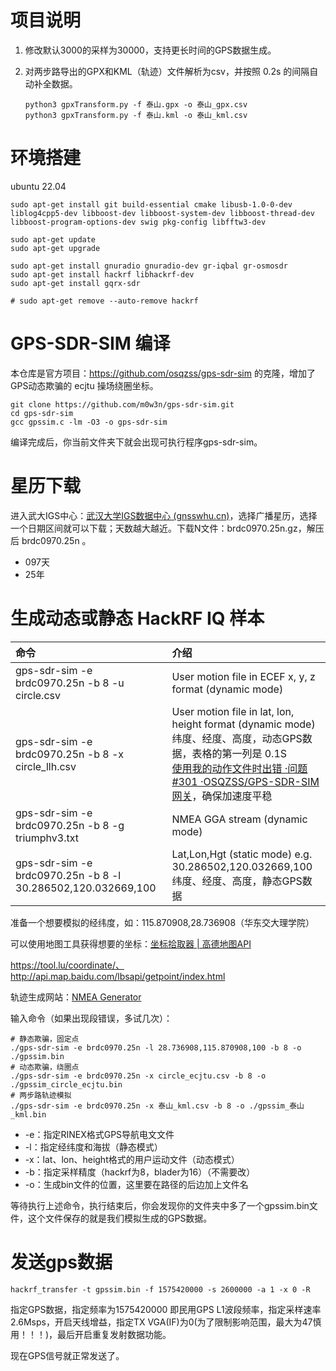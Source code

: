 # 项目说明

1. 修改默认3000的采样为30000，支持更长时间的GPS数据生成。

2. 对两步路导出的GPX和KML（轨迹）文件解析为csv，并按照 0.2s 的间隔自动补全数据。

    ```
    python3 gpxTransform.py -f 泰山.gpx -o 泰山_gpx.csv
    python3 gpxTransform.py -f 泰山.kml -o 泰山_kml.csv
    ```

# 环境搭建

ubuntu 22.04

```
sudo apt-get install git build-essential cmake libusb-1.0-0-dev liblog4cpp5-dev libboost-dev libboost-system-dev libboost-thread-dev libboost-program-options-dev swig pkg-config libfftw3-dev

sudo apt-get update
sudo apt-get upgrade

sudo apt-get install gnuradio gnuradio-dev gr-iqbal gr-osmosdr
sudo apt-get install hackrf libhackrf-dev
sudo apt-get install gqrx-sdr

# sudo apt-get remove --auto-remove hackrf
```

# GPS-SDR-SIM 编译

本仓库是官方项目：https://github.com/osqzss/gps-sdr-sim 的克隆，增加了GPS动态欺骗的 ecjtu 操场绕圈坐标。

```
git clone https://github.com/m0w3n/gps-sdr-sim.git
cd gps-sdr-sim
gcc gpssim.c -lm -O3 -o gps-sdr-sim
```

编译完成后，你当前文件夹下就会出现可执行程序gps-sdr-sim。

# 星历下载

进入武大IGS中心：[武汉大学IGS数据中心 (gnsswhu.cn)](http://www.igs.gnsswhu.cn/index.php)，选择广播星历，选择一个日期区间就可以下载；天数越大越近。下载N文件：brdc0970.25n.gz，解压后 brdc0970.25n 。

- 097天
- 25年

# 生成动态或静态 HackRF IQ 样本

| 命令                                                         | 介绍                                                         |
| :----------------------------------------------------------- | :----------------------------------------------------------- |
| gps-sdr-sim -e brdc0970.25n -b 8 -u circle.csv               | User motion file in ECEF x, y, z format (dynamic mode)       |
| gps-sdr-sim -e brdc0970.25n  -b 8 -x circle_llh.csv          | User motion file in lat, lon, height format (dynamic mode)<br>纬度、经度、高度，动态GPS数据，表格的第一列是 0.1S<br>[使用我的动作文件时出错 ·问题 #301 ·OSQZSS/GPS-SDR-SIM 网关](https://github.com/osqzss/gps-sdr-sim/issues/301)，确保加速度平稳 |
| gps-sdr-sim -e brdc0970.25n  -b 8 -g triumphv3.txt           | NMEA GGA stream (dynamic mode)                               |
| gps-sdr-sim -e brdc0970.25n  -b 8 -l 30.286502,120.032669,100 | Lat,Lon,Hgt (static mode) e.g. 30.286502,120.032669,100<br>纬度、经度、高度，静态GPS数据 |

准备一个想要模拟的经纬度，如：115.870908,28.736908（华东交大理学院）

可以使用地图工具获得想要的坐标：[坐标拾取器 | 高德地图API](https://lbs.amap.com/tools/picker)

https://tool.lu/coordinate/、http://api.map.baidu.com/lbsapi/getpoint/index.html

轨迹生成网站：[NMEA Generator](https://nmeagen.org/)

输入命令（如果出现段错误，多试几次）：

```
# 静态欺骗，固定点
./gps-sdr-sim -e brdc0970.25n -l 28.736908,115.870908,100 -b 8 -o ./gpssim.bin
# 动态欺骗，绕圈点
./gps-sdr-sim -e brdc0970.25n -x circle_ecjtu.csv -b 8 -o ./gpssim_circle_ecjtu.bin
# 两步路轨迹模拟
./gps-sdr-sim -e brdc0970.25n -x 泰山_kml.csv -b 8 -o ./gpssim_泰山_kml.bin
```

- -e：指定RINEX格式GPS导航电文文件
- -l：指定经纬度和海拔（静态模式）
- -x：lat、lon、height格式的用户运动文件（动态模式）
- -b：指定采样精度（hackrf为8，blader为16）（不需要改）
- -o：生成bin文件的位置，这里要在路径的后边加上文件名

等待执行上述命令，执行结束后，你会发现你的文件夹中多了一个gpssim.bin文件，这个文件保存的就是我们模拟生成的GPS数据。

# 发送gps数据

```
hackrf_transfer -t gpssim.bin -f 1575420000 -s 2600000 -a 1 -x 0 -R
```

指定GPS数据，指定频率为1575420000 即民用GPS L1波段频率，指定采样速率2.6Msps，开启天线增益，指定TX VGA(IF)为0(为了限制影响范围，最大为47慎用！！！)，最后开启重复发射数据功能。

现在GPS信号就正常发送了。
